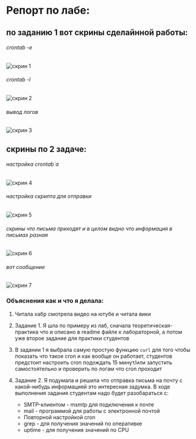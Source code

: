 # Репорт по лабе:

## по заданию 1 вот скрины сделайнной работы:

###### crontab -e
![скрин 1](2.jpeg)

###### crontab -l
![скрин 2](1.jpeg)

###### вывод логов
![скрин 3](4.jpeg)

## скрины по 2 задаче:

###### настройка crontab`a
![скрин 4](9.jpeg)

###### настройка скрипта для отправки
![скрин 5](7.jpeg)

###### скрины что письма приходят и в целом видно что информация в письмах разная
![скрин 6](10.jpeg)

###### вот сообщение 
![скрин 7](11.jpeg)


### Объяснения как и что я делала:

1. Читала хабр смотрела видео на ютубе и читала вики
2. Задание 1. Я шла по примеру из лаб, сначала теоретическая-практика что и описано в readme файле к лабораторной, а потом уже второе задание для практики студентов
3. В задании 1 я выбрала самую простую функцию ```curl``` для того чтобы показать что такое cron и как вообще он работает, студентов предстоит настроить cron подождать 15 минут/или запустить самостоятельно и проверить по логам что cron проходит

4. Задание 2. Я подумала и решила что отправка письма на почту с какой-нибудь информацией это интересная задумка. В ходе выполнения задания студентам надо будет разобараться с:
   * SMTP-клиентом - msmtp для подключения к почте 
   * mail - программой для работы с электронной почтой
   * Повторной настройкой cron 
   * grep - для получения значений по оперативке
   * uptime - для получения значений по CPU
